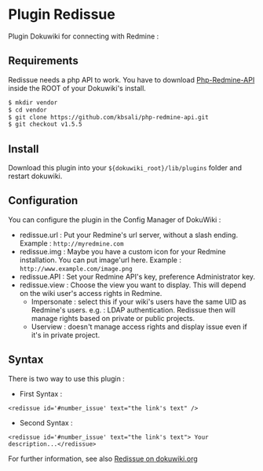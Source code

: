 # Plugin Redissue
Plugin Dokuwiki for connecting with Redmine :

## Requirements
Redissue needs a php API to work. You have to download [Php-Redmine-API](https://github.com/kbsali/php-redmine-api) inside the ROOT of your Dokuwiki's install.
```bash
$ mkdir vendor
$ cd vendor
$ git clone https://github.com/kbsali/php-redmine-api.git
$ git checkout v1.5.5
```
## Install
Download this plugin into your ``${dokuwiki_root}/lib/plugins`` folder and restart dokuwiki.

## Configuration
You can configure the plugin in the Config Manager of DokuWiki :

* redissue.url : Put your Redmine's url server, without a slash ending. Example : ``http://myredmine.com``
* redissue.img : Maybe you have a custom icon for your Redmine installation. You can put image'url here. Example : ``http://www.example.com/image.png``
* redissue.API : Set your Redmine API's key, preference Administrator key.
* redissue.view : Choose the view you want to display. This will depend on the wiki user's access rights in Redmine.
  * Impersonate : select this if your wiki's users have the same UID as Redmine's users. e.g. : LDAP authentication. Redissue then will manage rights based on private or public projects.
  * Userview : doesn't manage access rights and display issue even if it's in private project.

## Syntax
There is two way to use this plugin :

* First Syntax :

``<redissue id='#number_issue' text="the link's text" /> ``
* Second Syntax :

``<redissue id='#number_issue' text="the link's text"> Your description...</redissue>``

For further information, see also [Redissue on dokuwiki.org](https://www.dokuwiki.org/plugin:redissue)

